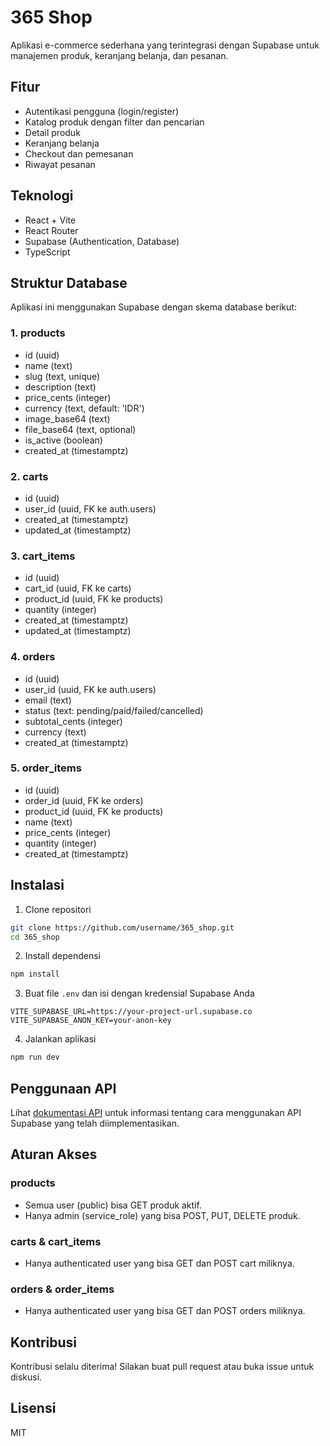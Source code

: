 # 365 Shop

Aplikasi e-commerce sederhana yang terintegrasi dengan Supabase untuk manajemen produk, keranjang belanja, dan pesanan.

## Fitur

- Autentikasi pengguna (login/register)
- Katalog produk dengan filter dan pencarian
- Detail produk
- Keranjang belanja
- Checkout dan pemesanan
- Riwayat pesanan

## Teknologi

- React + Vite
- React Router
- Supabase (Authentication, Database)
- TypeScript

## Struktur Database

Aplikasi ini menggunakan Supabase dengan skema database berikut:

### 1. products
- id (uuid)
- name (text)
- slug (text, unique)
- description (text)
- price_cents (integer)
- currency (text, default: 'IDR')
- image_base64 (text)
- file_base64 (text, optional)
- is_active (boolean)
- created_at (timestamptz)

### 2. carts
- id (uuid)
- user_id (uuid, FK ke auth.users)
- created_at (timestamptz)
- updated_at (timestamptz)

### 3. cart_items
- id (uuid)
- cart_id (uuid, FK ke carts)
- product_id (uuid, FK ke products)
- quantity (integer)
- created_at (timestamptz)
- updated_at (timestamptz)

### 4. orders
- id (uuid)
- user_id (uuid, FK ke auth.users)
- email (text)
- status (text: pending/paid/failed/cancelled)
- subtotal_cents (integer)
- currency (text)
- created_at (timestamptz)

### 5. order_items
- id (uuid)
- order_id (uuid, FK ke orders)
- product_id (uuid, FK ke products)
- name (text)
- price_cents (integer)
- quantity (integer)
- created_at (timestamptz)

## Instalasi

1. Clone repositori

```bash
git clone https://github.com/username/365_shop.git
cd 365_shop
```

2. Install dependensi

```bash
npm install
```

3. Buat file `.env` dan isi dengan kredensial Supabase Anda

```
VITE_SUPABASE_URL=https://your-project-url.supabase.co
VITE_SUPABASE_ANON_KEY=your-anon-key
```

4. Jalankan aplikasi

```bash
npm run dev
```

## Penggunaan API

Lihat [dokumentasi API](./src/docs/api-usage.md) untuk informasi tentang cara menggunakan API Supabase yang telah diimplementasikan.

## Aturan Akses

### products
- Semua user (public) bisa GET produk aktif.
- Hanya admin (service_role) yang bisa POST, PUT, DELETE produk.

### carts & cart_items
- Hanya authenticated user yang bisa GET dan POST cart miliknya.

### orders & order_items
- Hanya authenticated user yang bisa GET dan POST orders miliknya.

## Kontribusi

Kontribusi selalu diterima! Silakan buat pull request atau buka issue untuk diskusi.

## Lisensi

MIT